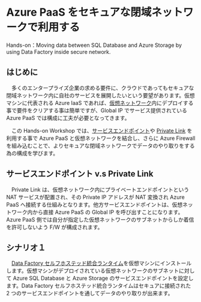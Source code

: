 # Azure PaaS をセキュアな閉域ネットワークで利用する
Hands-on：Moving data between SQL Database and Azure Storage by using Data Factory inside secure network.

## はじめに
　多くのエンタープライズ企業の求める要件に、クラウドであってもセキュアな閉域ネットワーク内に自社のサービスを展開したいという要望があります。仮想マシンに代表される Azure IaaS であれば、[仮想ネットワーク](https://docs.microsoft.com/ja-jp/azure/virtual-network/virtual-networks-overview)内にデプロイする事で要件をクリアする事は簡単ですが、Global IP でサービス提供されている Azure PaaS では構成に工夫が必要となってきます。
 
　この Hands-on Workshop では、[サービスエンドポイント](https://docs.microsoft.com/ja-jp/azure/virtual-network/virtual-network-service-endpoints-overview)や [Private Link](https://docs.microsoft.com/ja-jp/azure/private-link/) を利用する事で Azure PaaS と仮想ネットワークを結合し、さらに Azure Firewall を組み込むことで、よりセキュアな閉域ネットワークでデータのやり取りをする為の構成を学びます。

 ## サービスエンドポイント v.s Private Link
 　Private Link は、仮想ネットワーク内にプライベートエンドポイントという NAT サービスが配置され、その Private IP アドレスが NAT 変換され Azure PaaS へ接続する仕組みとなります。他方サービスエンドポイントは、仮想ネットワーク内から直接 Azure PaaS の Global IP を呼び出すことになります。Azure PaaS 側では自分が指定した仮想ネットワークのサブネットからしか着信を許可しないよう F/W が構成されます。
 
 
 ## シナリオ１
 　[Data Factory セルフホステッド統合ランタイム](https://docs.microsoft.com/ja-jp/azure/data-factory/concepts-integration-runtime)を仮想マシンにインストールします。仮想マシンがデプロイされている仮想ネットワークのサブネットに対して Azure SQL Database と Azure Storage のサービスエンドポイントを設定します。Data Factory セルフホステッド統合ランタイムはセキュアに接続された 2 つのサービスエンドポイントを通してデータのやり取りが出来ます。
